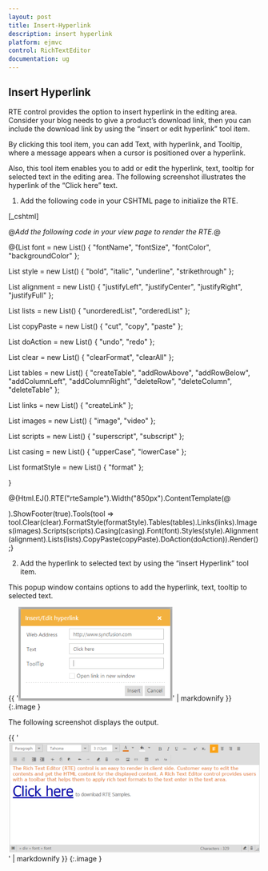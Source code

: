 ```yaml
---
layout: post
title: Insert-Hyperlink
description: insert hyperlink
platform: ejmvc
control: RichTextEditor
documentation: ug
---
```


## Insert Hyperlink

RTE control provides the option to insert hyperlink in the editing area. Consider your blog needs to give a product’s download link, then you can include the download link by using the “insert or edit hyperlink” tool item. 

By clicking this tool item, you can add Text, with hyperlink, and Tooltip, where a message appears when a cursor is positioned over a hyperlink. 

Also, this tool item enables you to add or edit the hyperlink, text, tooltip for selected text in the editing area. The following screenshot illustrates the hyperlink of the “Click here” text.

1. Add the following code in your CSHTML page to initialize the RTE.



[_cshtml]

@*Add the following code in your view page to render the RTE.*@

@{List<String> font = new List<string>() { "fontName", "fontSize", "fontColor", "backgroundColor" };

List<String> style = new List<string>() { "bold", "italic", "underline", "strikethrough" };

List<String> alignment = new List<string>() { "justifyLeft", "justifyCenter", "justifyRight", "justifyFull" };

List<String> lists = new List<string>() { "unorderedList", "orderedList" };

List<String> copyPaste = new List<string>() { "cut", "copy", "paste" };

List<String> doAction = new List<string>() { "undo", "redo" };

List<String> clear = new List<string>() { "clearFormat", "clearAll" };

List<String> tables = new List<string>() { "createTable", "addRowAbove", "addRowBelow", "addColumnLeft", "addColumnRight", "deleteRow", "deleteColumn", "deleteTable" };

List<String> links = new List<string>() { "createLink" };

List<String> images = new List<string>() { "image", "video" };

List<String> scripts = new List<string>() { "superscript", "subscript" };

List<String> casing = new List<string>() { "upperCase", "lowerCase" };

List<String> formatStyle = new List<string>() { "format" };

}

@{Html.EJ().RTE("rteSample").Width("850px").ContentTemplate(@<p></p>).ShowFooter(true).Tools(tool => tool.Clear(clear).FormatStyle(formatStyle).Tables(tables).Links(links).Images(images).Scripts(scripts).Casing(casing).Font(font).Styles(style).Alignment(alignment).Lists(lists).CopyPaste(copyPaste).DoAction(doAction)).Render();}





2. Add the hyperlink to selected text by using the “insert Hyperlink” tool item.



This popup window contains options to add the hyperlink, text, tooltip to selected text.

{{ '![](Insert-Hyperlink_images/Insert-Hyperlink_img1.png)' | markdownify }}
{:.image }






The following screenshot displays the output.



{{ '![](Insert-Hyperlink_images/Insert-Hyperlink_img2.png)' | markdownify }}
{:.image }



